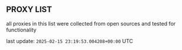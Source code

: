## PROXY LIST

all proxies in this list were collected from open sources and tested for functionality

last update: `2025-02-15 23:19:53.004208+00:00` UTC